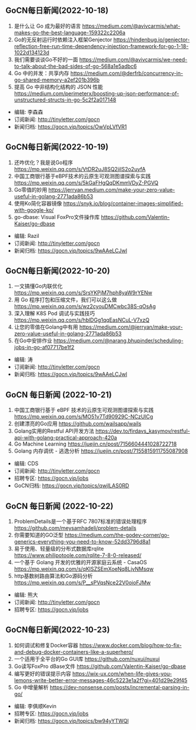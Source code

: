 ## GoCN每日新闻(2022-10-18)

1. 是什么让 Go 成为最好的语言 https://medium.com/@avivcarmis/what-makes-go-the-best-language-159322c2206a
2. Go的无反射运行时依赖注入框架Genjector https://hindenbug.io/genjector-reflection-free-run-time-dependency-injection-framework-for-go-1-18-1022d134123d
3. 我们需要谈谈Go不好的一面 https://medium.com/@avivcarmis/we-need-to-talk-about-the-bad-sides-of-go-568a1e5adbc6
4. Go 中的并发：共享内存 https://medium.com/@derfrb/concurrency-in-go-shared-memory-a2ef201b396b
5. 提高 Go 中非结构化结构的 JSON 性能 https://medium.com/perimeterx/boosting-up-json-performance-of-unstructured-structs-in-go-5c2f2a017148

* 编辑: 李森森
* 订阅新闻: http://tinyletter.com/gocn
* 新闻归档: https://gocn.vip/topics/OwVpLVfVR1

## GoCN每日新闻(2022-10-19)

1. 还咋优化？我是说Go程序 https://mp.weixin.qq.com/s/VtDR2uJ8SQ2jiIS2o2uyfA
2. 中国工商银行基于eBPF技术的云原生可观测图谱探索与实践 https://mp.weixin.qq.com/s/5kGaFHgQqDKmmVDyZ-PGVQ
3. Go零值的妙用 https://jerryan.medium.com/make-your-zero-value-useful-in-golang-2771ada86b53
4. 使用Ko简化容器镜像 https://snyk.io/blog/container-images-simplified-with-google-ko/
5. go-dbase: Visual FoxPro文件操作库 https://github.com/Valentin-Kaiser/go-dbase

* 编辑: Razil
* 订阅新闻: http://tinyletter.com/gocn
* 新闻归档: https://gocn.vip/topics/9wAAeLCJwl

## GoCN每日新闻(2022-10-20)

1. 一文搞懂Go内联优化 https://mp.weixin.qq.com/s/SrsYKPjM7hph8yaW9rYENw
2. 用 Go 程序打包和压缩文件，我们可以这么做 https://mp.weixin.qq.com/s/wz2cyouDMCwbc38S-qOsAg
3. 深入理解 K8S Pod 调试与实践技巧 https://mp.weixin.qq.com/s/hblDGg1qqEasNCuL-V7xzQ
4. 让您的零值在Golang中有用 https://medium.com/@jerryan/make-your-zero-value-useful-in-golang-2771ada86b53
5. 在Go中安排作业 https://medium.com/@narang.bhupinder/scheduling-jobs-in-go-af07717be1f2

* 编辑: 涛
* 订阅新闻: http://tinyletter.com/gocn
* 新闻归档: https://gocn.vip/topics/9wAAeLCJwl

## GoCN 每日新闻 (2022-10-21)

1. 中国工商银行基于 eBPF 技术的云原生可观测图谱探索与实践 https://mp.weixin.qq.com/s/MO51v7Td90929C-NCzUlCg 
2. 创建漂亮的Go应用 https://github.com/wailsapp/wails 
3. Golang实用的Restful API开发方法 https://dev.to/firdavs_kasymov/restful-api-with-golang-practical-approach-420a 
4. Go Machine Learning https://juejin.cn/post/7156604441028722718 
5. Golang 内存调优 - 逃逸分析 https://juejin.cn/post/7155815911755087908 

- 编辑: CDS
- 订阅新闻: http://tinyletter.com/gocn
- 招聘专区: https://gocn.vip/jobs
- GoCN归档: https://gocn.vip/topics/qwjlLAS0RD

## GoCN 每日新闻 (2022-10-22)

1. ProblemDetails是一个基于RFC 7807标准的错误处理程序 https://github.com/meysamhadeli/problem-details
2. 你需要知道的GO泛型 https://medium.com/the-godev-corner/go-generics-everything-you-need-to-know-52dd3796d8a1
3. 易于使用、轻量级的分布式数据库rqlite https://www.philipotoole.com/rqlite-7-8-0-released/
4. 一个基于 Golang 开发的优雅的开源家庭云系统 - CasaOS  https://mp.weixin.qq.com/s/qKISZSEmXoeNq8LjvNMsqw
5. http基数树路由算法和Go源码分析 https://mp.weixin.qq.com/s/P__sPVqsNce22V0oioFJMw

- 编辑: 熊大
- 订阅新闻: http://tinyletter.com/gocn
- 招聘专区: https://gocn.vip/jobs

## GoCN每日新闻(2022-10-23)

1. 如何调试和修复Docker容器 https://www.docker.com/blog/how-to-fix-and-debug-docker-containers-like-a-superhero/
2. 一个适用于全平台的Go GUI库 https://github.com/nuxui/nuxui
3. Go读写FoxPro dBase文件 https://github.com/Valentin-Kaiser/go-dbase
4. 编写更好的错误提示内容 https://wix-ux.com/when-life-gives-you-lemons-write-better-error-messages-46c5223e1a2f?gi=401d29e29f45
5. Go 中增量解析 https://dev-nonsense.com/posts/incremental-parsing-in-go/

* 编辑: 李俱顺Kevin
* 招聘专区: https://gocn.vip/jobs
* 新闻归档: https://gocn.vip/topics/bw94yYTWQl
